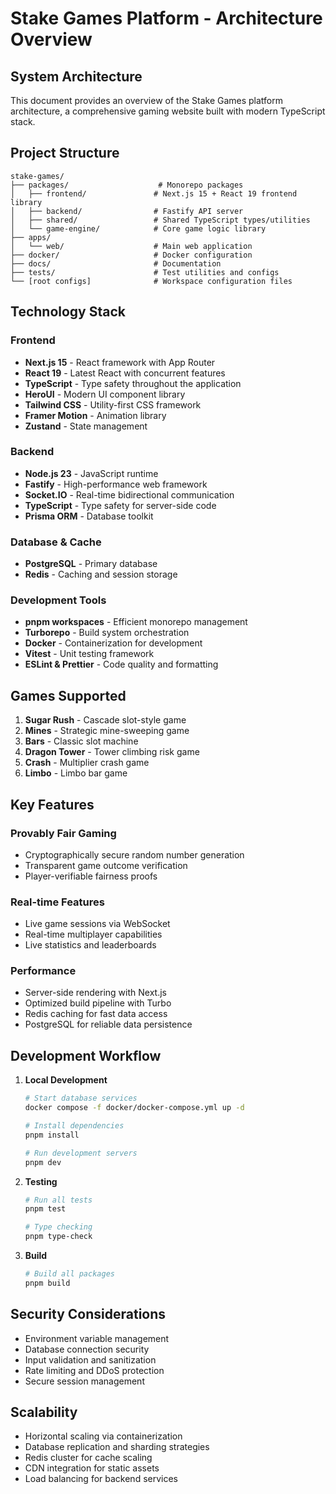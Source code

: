 # Stake Games Platform - Architecture Overview

## System Architecture

This document provides an overview of the Stake Games platform architecture, a comprehensive gaming website built with modern TypeScript stack.

## Project Structure

```
stake-games/
├── packages/                    # Monorepo packages
│   ├── frontend/               # Next.js 15 + React 19 frontend library
│   ├── backend/                # Fastify API server
│   ├── shared/                 # Shared TypeScript types/utilities
│   └── game-engine/            # Core game logic library
├── apps/
│   └── web/                    # Main web application
├── docker/                     # Docker configuration
├── docs/                       # Documentation
├── tests/                      # Test utilities and configs
└── [root configs]              # Workspace configuration files
```

## Technology Stack

### Frontend
- **Next.js 15** - React framework with App Router
- **React 19** - Latest React with concurrent features
- **TypeScript** - Type safety throughout the application
- **HeroUI** - Modern UI component library
- **Tailwind CSS** - Utility-first CSS framework
- **Framer Motion** - Animation library
- **Zustand** - State management

### Backend
- **Node.js 23** - JavaScript runtime
- **Fastify** - High-performance web framework
- **Socket.IO** - Real-time bidirectional communication
- **TypeScript** - Type safety for server-side code
- **Prisma ORM** - Database toolkit

### Database & Cache
- **PostgreSQL** - Primary database
- **Redis** - Caching and session storage

### Development Tools
- **pnpm workspaces** - Efficient monorepo management
- **Turborepo** - Build system orchestration
- **Docker** - Containerization for development
- **Vitest** - Unit testing framework
- **ESLint & Prettier** - Code quality and formatting

## Games Supported

1. **Sugar Rush** - Cascade slot-style game
2. **Mines** - Strategic mine-sweeping game
3. **Bars** - Classic slot machine
4. **Dragon Tower** - Tower climbing risk game
5. **Crash** - Multiplier crash game
6. **Limbo** - Limbo bar game

## Key Features

### Provably Fair Gaming
- Cryptographically secure random number generation
- Transparent game outcome verification
- Player-verifiable fairness proofs

### Real-time Features
- Live game sessions via WebSocket
- Real-time multiplayer capabilities
- Live statistics and leaderboards

### Performance
- Server-side rendering with Next.js
- Optimized build pipeline with Turbo
- Redis caching for fast data access
- PostgreSQL for reliable data persistence

## Development Workflow

1. **Local Development**
   ```bash
   # Start database services
   docker compose -f docker/docker-compose.yml up -d
   
   # Install dependencies
   pnpm install
   
   # Run development servers
   pnpm dev
   ```

2. **Testing**
   ```bash
   # Run all tests
   pnpm test
   
   # Type checking
   pnpm type-check
   ```

3. **Build**
   ```bash
   # Build all packages
   pnpm build
   ```

## Security Considerations

- Environment variable management
- Database connection security
- Input validation and sanitization
- Rate limiting and DDoS protection
- Secure session management

## Scalability

- Horizontal scaling via containerization
- Database replication and sharding strategies
- Redis cluster for cache scaling
- CDN integration for static assets
- Load balancing for backend services